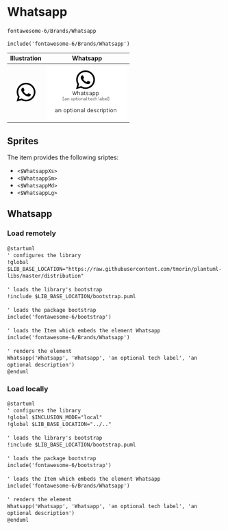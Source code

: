 # Whatsapp


```text
fontawesome-6/Brands/Whatsapp
```

```text
include('fontawesome-6/Brands/Whatsapp')
```



| Illustration | Whatsapp |
| :---: | :---: |
| ![illustration for Illustration](../../fontawesome-6/Brands/Whatsapp.png) | ![illustration for Whatsapp](../../fontawesome-6/Brands/Whatsapp.Local.png) |



## Sprites
The item provides the following sriptes:

- `<$WhatsappXs>`
- `<$WhatsappSm>`
- `<$WhatsappMd>`
- `<$WhatsappLg>`





## Whatsapp

### Load remotely
```plantuml
@startuml
' configures the library
!global $LIB_BASE_LOCATION="https://raw.githubusercontent.com/tmorin/plantuml-libs/master/distribution"

' loads the library's bootstrap
!include $LIB_BASE_LOCATION/bootstrap.puml

' loads the package bootstrap
include('fontawesome-6/bootstrap')

' loads the Item which embeds the element Whatsapp
include('fontawesome-6/Brands/Whatsapp')

' renders the element
Whatsapp('Whatsapp', 'Whatsapp', 'an optional tech label', 'an optional description')
@enduml
```

### Load locally
```plantuml
@startuml
' configures the library
!global $INCLUSION_MODE="local"
!global $LIB_BASE_LOCATION="../.."

' loads the library's bootstrap
!include $LIB_BASE_LOCATION/bootstrap.puml

' loads the package bootstrap
include('fontawesome-6/bootstrap')

' loads the Item which embeds the element Whatsapp
include('fontawesome-6/Brands/Whatsapp')

' renders the element
Whatsapp('Whatsapp', 'Whatsapp', 'an optional tech label', 'an optional description')
@enduml
```

